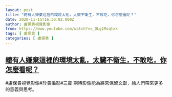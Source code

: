 ```yaml
---
layout: post
title: "總有人嫌棄這裡的環境太亂，太臟不衛生，不敢吃，你怎麼看呢？"
date: 2020-11-15T16:30:02.000Z
author: 盧保貴視覺影像
from: https://www.youtube.com/watch?v=_DLg1Msqtxk
tags: [ 盧保貴 ]
categories: [ 盧保貴 ]
---
```

<!--1605457802000-->
[總有人嫌棄這裡的環境太亂，太臟不衛生，不敢吃，你怎麼看呢？](https://www.youtube.com/watch?v=_DLg1Msqtxk)
------

<div>
#盧保貴視覺影像#珍貴攝影#三農 期待影像能為將來保留文獻，給人們帶來更多的意義與思考。
</div>
